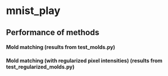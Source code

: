 # mnist_play

## Performance of methods

#### Mold matching (results from test_molds.py)

#### Mold matching (with regularized pixel intensities) (results from test_regularized_molds.py)
